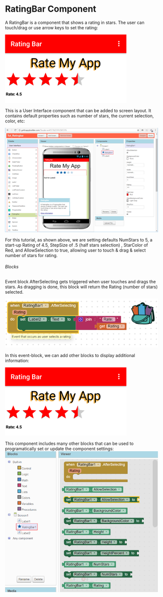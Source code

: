 # RatingBar Component

A RatingBar is a component that shows a rating in stars. The user can touch/drag or use arrow keys to set the rating:

![](/assets/tutRatingbar1.png)

This is a User Interface component that can be added to screen layout. It contains default properties such as number of stars, the current selection, color, etc:

![](/assets/tutRatingBar2.png)

For this tutorial, as shown above, we are setting defaults NumStars to 5, a start-up Rating of 4.5, StepSize of .5 \(half stars selection\) , StarColor of Red, and  AllowSelection to true, allowing user to touch & drag & select number of stars for rating.

###### Blocks

Event block AfterSelecting gets triggered when user touches and drags the stars. As dragging is done, this block will return the Rating \(number of stars\) selected.

![](/assets/tutRatingBar3.png)

In this event-block, we can add other blocks to display additional information:

![](/assets/tutRatingbar1.png)

This component includes many other blocks that can be used to programatically set or update the component settings:![](/assets/tutRatingBar4.png)

